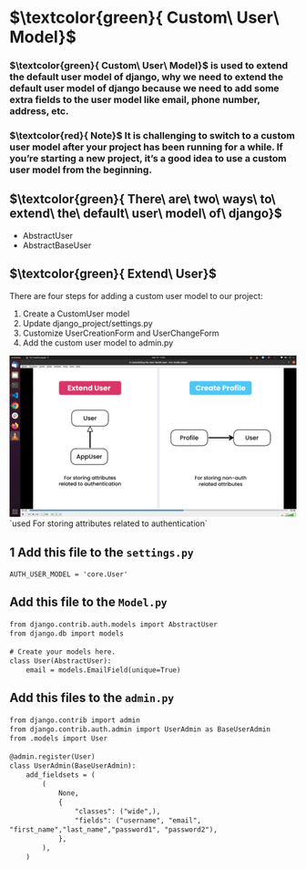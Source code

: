 # $\textcolor{green}{ Custom\ User\ Model}$ 

### $\textcolor{green}{ Custom\ User\ Model}$  is used to extend the default user model of django, why we need to extend the default user model of django because we need to add some extra fields to the user model like email, phone number, address, etc.

### $\textcolor{red}{ Note}$ It is challenging to switch to a custom user model after your project has been running for a while. If you’re starting a new project, it’s a good idea to use a custom user model from the beginning.

##  $\textcolor{green}{ There\ are\ two\ ways\ to\ extend\ the\ default\ user\ model\ of\ django}$ 
- AbstractUser 
- AbstractBaseUser

##  $\textcolor{green}{ Extend\ User}$  
There are four steps for adding a custom user model to our project:
1. Create a CustomUser model
2. Update django_project/settings.py
3. Customize UserCreationForm and UserChangeForm
4. Add the custom user model to admin.py

<img src="user.png">
`used For storing attributes related to authentication`

## 1 Add this file to the `settings.py`

```
AUTH_USER_MODEL = 'core.User'
```

## Add this file to the `Model.py`

```
from django.contrib.auth.models import AbstractUser
from django.db import models

# Create your models here.
class User(AbstractUser):
    email = models.EmailField(unique=True)
```


## Add this files to the `admin.py`

```
from django.contrib import admin
from django.contrib.auth.admin import UserAdmin as BaseUserAdmin
from .models import User

@admin.register(User)
class UserAdmin(BaseUserAdmin):
    add_fieldsets = (
        (
            None,
            {
                "classes": ("wide",),
                "fields": ("username", "email", "first_name","last_name","password1", "password2"),
            },
        ),
    )

 ```